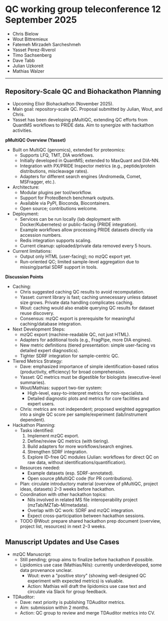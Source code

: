 # QC working group teleconference 12 September 2025

- Chris Bielow
- Wout Bittremieux
- Fatemeh Mirzadeh Sarcheshmeh
- Yasset Perez-Riverol
- Timo Sachsenberg
- Dave Tabb
- Julian Uzkoreit
- Mathias Walzer

---

## Repository-Scale QC and Biohackathon Planning

- Upcoming Elixir Biohackathon (November 2025).
- Main goal: repository-scale QC. Proposal submitted by Julian, Wout, and Chris.
- Yasset has been developing pMultiQC, extending QC efforts from QuantMS workflows to PRIDE data. Aim to synergize with hackathon activities.

**pMultiQC Overview (Yasset)**

- Built on MultiQC (genomics), extended for proteomics:
    - Supports LFQ, TMT, DIA workflows.
    - Initially developed in QuantMS; extended to MaxQuant and DIA-NN.
    - Integration with PX/PRIDE Inspector metrics (e.g., peptide/protein distributions, miscleavage rates).
    - Adapters for different search engines (Andromeda, Comet, MSFragger, etc.).
- Architecture:
    - Modular plugins per tool/workflow.
    - Support for ProteoBench benchmark outputs.
    - Available via PyPI, Bioconda, Biocontainers.
    - Open source; contributions welcome.
- Deployment:
    - Services can be run locally (lab deployment with Docker/Kubernetes) or public-facing (PRIDE integration).
    - Example workflows allow processing PRIDE datasets directly via accession numbers.
    - Redis integration supports scaling.
    - Current cleanup: uploaded/private data removed every 5 hours.
- Current limitations:
    - Output only HTML (user-facing); no mzQC export yet.
    - Run-oriented QC; limited sample-level aggregation due to missing/partial SDRF support in tools.

**Discussion Points**

- Caching:
    - Chris suggested caching QC results to avoid recomputation.
    - Yasset: current library is fast; caching unnecessary unless dataset size grows. Private data handling complicates caching.
    - Wout: caching would also enable querying QC results for dataset reuse discovery.
    - Consensus: mzQC export is prerequisite for meaningful caching/database integration.
- Next Development Steps:
    - mzQC export (machine-readable QC, not just HTML).
    - Adapters for additional tools (e.g., FragPipe, more DIA engines).
    - New metric definitions (tiered presentation: simple user-facing vs detailed expert diagnostics).
    - Tighter SDRF integration for sample-centric QC.
- Tiered Metrics Strategy:
    - Dave: emphasized importance of simple identification-based ratios (productivity, efficiency) for broad comprehension.
    - Yasset: QC metrics must be digestible for biologists (executive-level summaries).
    - Wout/Mathias: support two-tier system:
        - High-level, easy-to-interpret metrics for non-specialists.
        - Detailed diagnostic plots and metrics for core facilities and expert users.
    - Chris: metrics are not independent; proposed weighted aggregation into a single QC score per sample/experiment (lab/instrument dependent).
- Hackathon Planning:
    - Tasks identified:
        1. Implement mzQC export.
        2. Define/review QC metrics (with tiering).
        3. Build adapters for more workflows/search engines.
        4. Strengthen SDRF integration.
        5. Explore ID-free QC modules (Julian: workflows for direct QC on raw data, without identifications/quantification).
    - Resources needed:
        - Example datasets (esp. SDRF-annotated).
        - Open source pMultiQC code (for PR contributions).
    - Plan: circulate introductory material (overview of pMultiQC, project ideas, datasets) 2–3 weeks before hackathon.
    - Coordination with other hackathon topics:
        - Nils involved in related MS file interoperability project (mzTab/MZTab-M/metadata).
        - Overlap with QC work: SDRF and mzQC integration.
        - Expect cross-participation between hackathon sessions.
    - TODO @Wout: prepare shared hackathon prep document (overview, project list, resources) in next 2–3 weeks.

## Manuscript Updates and Use Cases

- mzQC Manuscript:
    - Still pending; group aims to finalize before hackathon if possible.
    - Lipidomics use case (Mathias/Nils): currently underdeveloped, some data provenance unclear.
        - Wout: even a "positive story" (showing well-designed QC experiment with expected metrics) is valuable.
        - Action: Mathias will draft the lipidomics use case text and circulate via Slack for group feedback.
- TDAuditor:
    - Dave: next priority is publishing TDAuditor metrics.
    - Aim: submission within 2 months.
    - Action: QC group to review and merge TDAuditor metrics into CV.
